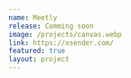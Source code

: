 ```yaml
---
name: Meetly
release: Comming soon
image: /projects/canvas.webp
link: https://xsender.com/
featured: true
layout: project
---
```

